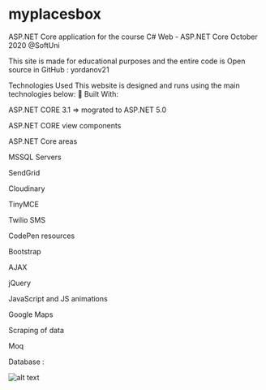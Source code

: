 # myplacesbox
ASP.NET Core application for the course C# Web - ASP.NET Core October 2020 @SoftUni

This site is made for educational purposes and the entire code is Open source in GitHub : yordanov21

Technologies Used This website is designed and runs using the main technologies below:
🔨 Built With:

ASP.NET CORE 3.1 => mograted to ASP.NET 5.0

ASP.NET CORE view components

ASP.NET Core areas

MSSQL Servers

SendGrid

Cloudinary

TinyMCE

Twilio SMS

CodePen resources

Bootstrap

AJAX 

jQuery 

JavaScript and JS animations

Google Maps

Scraping of data

Moq

Database :

![alt text](http://url/to/img.png)

